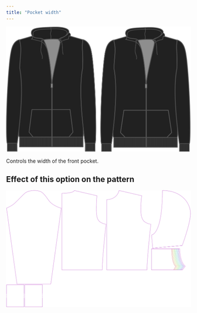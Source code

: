 ```yaml
---
title: "Pocket width"
---
```


![Pocket width](./pocketwidth.svg)

Controls the width of the front pocket.

## Effect of this option on the pattern

![This image shows the effect of this option by superimposing several variants that have a different value for this option](huey_pocketwidth_sample.svg "Effect of this option on the pattern")
